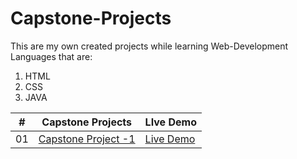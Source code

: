 # Capstone-Projects

This are my own created projects while learning Web-Development Languages that are:
1. HTML
2. CSS
3. JAVA

| # | Capstone Projects                                                                                                                              | LIve Demo                                                                                     |
| :-: | -------------------------------------------------------------------------------------------------------------------------------------------- | ----------------------------------------------------------------------------------------------|
| 01 | [Capstone Project -1](https://github.com/BOLLOJU-VISWA/Capstone-Projects-WebDevelopment/tree/main/01.My-Resume)                               | [Live Demo](https://bolloju-viswa.github.io/Capstone-Projects-WebDevelopment/)
